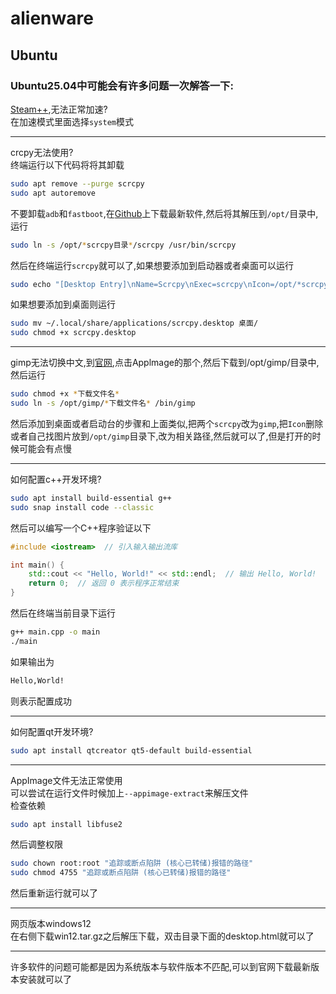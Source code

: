 # alienware  
## Ubuntu  
### Ubuntu25.04中可能会有许多问题一次解答一下:  
[Steam++](https://steampp.net),无法正常加速?  
在加速模式里面选择```system```模式  

---
crcpy无法使用?  
终端运行以下代码将将其卸载  
```bash
sudo apt remove --purge scrcpy
sudo apt autoremove
```
不要卸载```adb```和```fastboot```,在[Github](https://github.com)上下载最新软件,然后将其解压到```/opt/```目录中,运行  
```bash
sudo ln -s /opt/*scrcpy目录*/scrcpy /usr/bin/scrcpy
```
然后在终端运行```scrcpy```就可以了,如果想要添加到启动器或者桌面可以运行  
```bash
sudo echo "[Desktop Entry]\nName=Scrcpy\nExec=scrcpy\nIcon=/opt/*scrcpy目录*/icon.png\nTerminal=false\nType=Application" >> ~/.local/share/applications/scrcpy.desktop
```
如果想要添加到桌面则运行  
```bash
sudo mv ~/.local/share/applications/scrcpy.desktop 桌面/
sudo chmod +x scrcpy.desktop
```

---
gimp无法切换中文,到[官网](https://www.gimp.org/downloads/),点击Applmage的那个,然后下载到/opt/gimp/目录中,然后运行  
```bash
sudo chmod +x *下载文件名*
sudo ln -s /opt/gimp/*下载文件名* /bin/gimp
```
然后添加到桌面或者启动台的步骤和上面类似,把两个```scrcpy```改为```gimp```,把```Icon```删除或者自己找图片放到```/opt/gimp```目录下,改为相关路径,然后就可以了,但是打开的时候可能会有点慢  

---
如何配置c++开发环境?  
```bash
sudo apt install build-essential g++
sudo snap install code --classic
```
然后可以编写一个C++程序验证以下
```cpp
#include <iostream>  // 引入输入输出流库

int main() {
    std::cout << "Hello, World!" << std::endl;  // 输出 Hello, World!
    return 0;  // 返回 0 表示程序正常结束
}
```
然后在终端当前目录下运行  
```bash
g++ main.cpp -o main
./main
```
如果输出为
```bash
Hello,World!
```
则表示配置成功

---
如何配置qt开发环境?  
```bash
sudo apt install qtcreator qt5-default build-essential
```
---
AppImage文件无法正常使用  
可以尝试在运行文件时候加上```--appimage-extract```来解压文件  
检查依赖  
```bash
sudo apt install libfuse2
```
然后调整权限  
```bash
sudo chown root:root "追踪或断点陷阱 (核心已转储)报错的路径"
sudo chmod 4755 "追踪或断点陷阱 (核心已转储)报错的路径"
```
然后重新运行就可以了  

---
网页版本windows12  
在右侧下载win12.tar.gz之后解压下载，双击目录下面的desktop.html就可以了

---
许多软件的问题可能都是因为系统版本与软件版本不匹配,可以到官网下载最新版本安装就可以了

